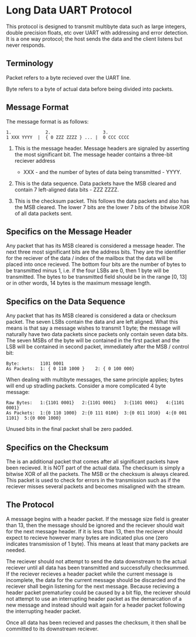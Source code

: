 # Long Data UART Protocol

This protocol is designed to transmit multibyte data such as large integers,
double precision floats, etc over UART with addressing and error detection. It
is a one way protocol; the host sends the data and the client listens but never
responds.

## Terminology

Packet refers to a byte recieved over the UART line.

Byte refers to a byte of actual data before being divided into packets.


## Message Format

The message format is as follows:

    1.             2.                    3.
    1 XXX YYYY  |  { 0 ZZZ ZZZZ } ... |  0 CCC CCCC

1. This is the message header. Message headers are signaled by asserting the
   most significant bit. The message header contains a three-bit reciever address
   - XXX - and the number of bytes of data being transmitted - YYYY.

2. This is the data sequence. Data packets have the MSB cleared and contain 7
   left-aligned data bits - ZZZ ZZZZ.

3. This is the checksum packet. This follows the data packets and also has the
   MSB cleared. The lower 7 bits are the lower 7 bits of the bitwise XOR of all
   data packets sent.


## Specifics on the Message Header

Any packet that has its MSB cleared is considered a message header. The next
three most significant bits are the address bits. They are the identifier for
the reciever of the data / index of the mailbox that the data will be placed into
once recieved. The bottom four bits are the number of bytes to be transmitted
minus 1, i.e. if the four LSBs are 0, then 1 byte will be transmitted. The bytes
to be transmitted field should be in the range [0, 13] or in other words, 14 bytes
is the maximum message length.


## Specifics on the Data Sequence

Any packet that has its MSB cleared is considered a data or checksum packet. The
seven LSBs contain the data and are left aligned. What this means is that say a
message wishes to transmit 1 byte; the message will naturally have two data
packets since packets only contain seven data bits. The seven MSBs of the byte
will be contained in the first packet and the LSB will be contained in second
packet, immediately after the MSB / control bit:

    Byte:        1101 0001
    As Packets:  1: { 0 110 1000 }    2: { 0 100 000}

When dealing with multibyte messages, the same principle applies; bytes will end
up stradling packets. Consider a more complicated 4 byte message:

    Raw Bytes:   1:{1101 0001}   2:{1101 0001}   3:{1101 0001}   4:{1101 0001}
    As Packets:  1:{0 110 1000}  2:{0 111 0100}  3:{0 011 1010}  4:{0 001 1101}  5:{0 000 1000}

Unused bits in the final packet shall be zero padded.


## Specifics on the Checksum

The is an additional packet that comes after all significant packets have been
recieved. It is NOT part of the actual data. The checksum is simply a bitwise XOR
of all the packets. The MSB or the checksum is always cleared. This packet is
used to check for errors in the transmission such as if the reciever misses
several packets and becomes misaligned with the stream.


## The Protocol

A message begins with a header packet. If the message size field is greater than
13, then the message should be ignored and the reciever should wait for the next
message header. If it is less than 13, then the reciever should expect to recieve
however many bytes are indicated plus one (zero indicates transmission of 1 byte).
This means at least that many packets are needed.

The reciever should not attempt to send the data downstream to the actual reciever
until all data has been transmitted and successfully checksummed. If the reciever
recieves a header packet while the current message is incomplete, the data for
the current message should be discarded and the reciever shall begin listening
for the next message. Because recieving a header packet prematurley could be
caused by a bit flip, the reciever should not attempt to use an interrupting
header packet as the demarcation of a new message and instead should wait again
for a header packet following the interrupting header packet.

Once all data has been recieved and passes the checksum, it then shall be committed
to its downstream reciever.
